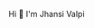  Hi  👋 I'm Jhansi Valpi
 
 

<!--
**valpijhansi/valpijhansi** is a ✨ _special_ ✨ repository because its `README.md` (this file) appears on your GitHub profile.
A passionate Full Stack Developer from India

Here are some ideas to get you started:

- 🔭 I’m currently working on ...
- 🌱 I’m currently learning SpringBoot
- 👯 I’m looking to collaborate on ...
- 🤔 I’m looking for help with ...
- 💬 Ask me about Java,HTML&CSS,JavaScript and MySQL
- 📫 How to reach me: valpijhansi@gmail.com
- 😄 Pronouns: ...
- ⚡ Fun fact: ...
-->
